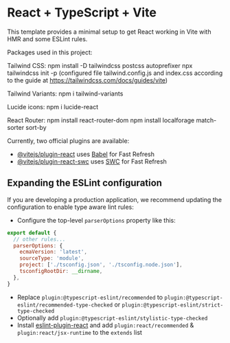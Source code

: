 # React + TypeScript + Vite

This template provides a minimal setup to get React working in Vite with HMR and some ESLint rules.

Packages used in this project:

Tailwind CSS:
npm install -D tailwindcss postcss autoprefixer
npx tailwindcss init -p
(configured file tailwind.config.js and index.css according to the guide at https://tailwindcss.com/docs/guides/vite)

Tailwind Variants:
npm i tailwind-variants

Lucide icons:
npm i lucide-react

React Router:
npm install react-router-dom
npm install localforage match-sorter sort-by


Currently, two official plugins are available:

- [@vitejs/plugin-react](https://github.com/vitejs/vite-plugin-react/blob/main/packages/plugin-react/README.md) uses [Babel](https://babeljs.io/) for Fast Refresh
- [@vitejs/plugin-react-swc](https://github.com/vitejs/vite-plugin-react-swc) uses [SWC](https://swc.rs/) for Fast Refresh

## Expanding the ESLint configuration

If you are developing a production application, we recommend updating the configuration to enable type aware lint rules:

- Configure the top-level `parserOptions` property like this:

```js
export default {
  // other rules...
  parserOptions: {
    ecmaVersion: 'latest',
    sourceType: 'module',
    project: ['./tsconfig.json', './tsconfig.node.json'],
    tsconfigRootDir: __dirname,
  },
}
```

- Replace `plugin:@typescript-eslint/recommended` to `plugin:@typescript-eslint/recommended-type-checked` or `plugin:@typescript-eslint/strict-type-checked`
- Optionally add `plugin:@typescript-eslint/stylistic-type-checked`
- Install [eslint-plugin-react](https://github.com/jsx-eslint/eslint-plugin-react) and add `plugin:react/recommended` & `plugin:react/jsx-runtime` to the `extends` list
